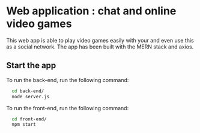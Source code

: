 
# Web application : chat and online video games

This web app is able to play video games easily with your and even use this as a social network. The app has been built with the MERN stack and axios.



## Start the app

To run the back-end, run the following command:

```bash
  cd back-end/
  node server.js
```

To run the front-end, run the following command:

```bash
  cd front-end/
  npm start
```
